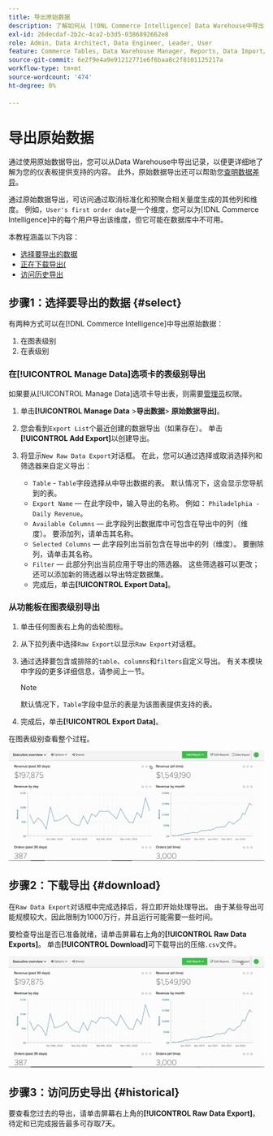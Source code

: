 ```yaml
---
title: 导出原始数据
description: 了解如何从 [!DNL Commerce Intelligence] Data Warehouse中导出记录，以便更详细地了解为您的仪表板提供支持的内容。
exl-id: 26decdaf-2b2c-4ca2-b3d5-0386892662e8
role: Admin, Data Architect, Data Engineer, Leader, User
feature: Commerce Tables, Data Warehouse Manager, Reports, Data Import/Export
source-git-commit: 6e2f9e4a9e91212771e6f6baa8c2f8101125217a
workflow-type: tm+mt
source-wordcount: '474'
ht-degree: 0%

---
```


# 导出原始数据

通过使用原始数据导出，您可以从Data Warehouse中导出记录，以便更详细地了解为您的仪表板提供支持的内容。 此外，原始数据导出还可以帮助您[查明数据差异](https://experienceleague.adobe.com/docs/commerce-knowledge-base/kb/troubleshooting/miscellaneous/using-data-exports-to-pinpoint-discrepancies.html?lang=zh-Hans)。

通过原始数据导出，可访问通过取消标准化和预聚合相关量度生成的其他列和维度。 例如，`User's first order date`是一个维度，您可以为[!DNL Commerce Intelligence]中的每个用户导出该维度，但它可能在数据库中不可用。

本教程涵盖以下内容：

* [选择要导出的数据](#select)
* [正在下载导出(](#download)
* [访问历史导出](#historical)

## 步骤1：选择要导出的数据 {#select}

有两种方式可以在[!DNL Commerce Intelligence]中导出原始数据：

1. 在图表级别
1. 在表级别

### 在[!UICONTROL Manage Data]选项卡的表级别导出

如果要从[!UICONTROL Manage Data]选项卡导出表，则需要[管理员](../administrator/user-management/user-management.md)权限。

1. 单击&#x200B;**[!UICONTROL Manage Data** > **&#x200B;导出数据&#x200B;**> **原始数据导出]**。
1. 您会看到`Export List`个最近创建的数据导出（如果存在）。 单击&#x200B;**[!UICONTROL Add Export]**&#x200B;以创建导出。
1. 将显示`New Raw Data Export`对话框。 在此，您可以通过选择或取消选择列和筛选器来自定义导出：

   * `Table` - `Table`字段选择从中导出数据的表。 默认情况下，这会显示您导航到的表。
   * `Export Name` — 在此字段中，输入导出的名称。 例如： `Philadelphia - Daily Revenue`。
   * `Available Columns` — 此字段列出数据库中可包含在导出中的列（维度）。 要添加列，请单击其名称。
   * `Selected Columns` — 此字段列出当前包含在导出中的列（维度）。 要删除列，请单击其名称。
   * `Filter` — 此部分列出当前应用于导出的筛选器。 这些筛选器可以更改；还可以添加新的筛选器以导出特定数据集。
   * 完成后，单击&#x200B;**[!UICONTROL Export Data]**。

### 从功能板在图表级别导出

1. 单击任何图表右上角的齿轮图标。

1. 从下拉列表中选择`Raw Export`以显示`Raw Export`对话框。

1. 通过选择要包含或排除的`table`、`columns`和`filters`自定义导出。 有关本模块中字段的更多详细信息，请参阅上一节。

   >[!NOTE]
   >
   >默认情况下，`Table`字段中显示的表是为该图表提供支持的表。

1. 完成后，单击&#x200B;**[!UICONTROL Export Data]**。

在图表级别查看整个过程。

![](../assets/Chart-level_export.gif)

## 步骤2：下载导出 {#download}

在`Raw Data Export`对话框中完成选择后，将立即开始处理导出。 由于某些导出可能规模较大，因此限制为1000万行，并且运行可能需要一些时间。

要检查导出是否已准备就绪，请单击屏幕右上角的&#x200B;**[!UICONTROL Raw Data Exports]**。 单击&#x200B;**[!UICONTROL Download]**&#x200B;可下载导出的压缩`.csv`文件。

![](../assets/Downloading_export.gif)

## 步骤3：访问历史导出 {#historical}

要查看您过去的导出，请单击屏幕右上角的&#x200B;**[!UICONTROL Raw Data Export]**。 待定和已完成报告最多可存取7天。
